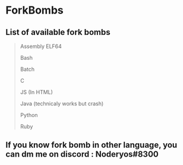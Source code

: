 # ForkBombs

## List of available fork bombs
> Assembly ELF64
> 
> Bash
> 
> Batch
> 
> C
> 
> JS (In HTML)
> 
> Java (technicaly works but crash)
> 
> Python
> 
> Ruby
> 
## If you know fork bomb in other language, you can dm me on discord : Noderyos#8300
